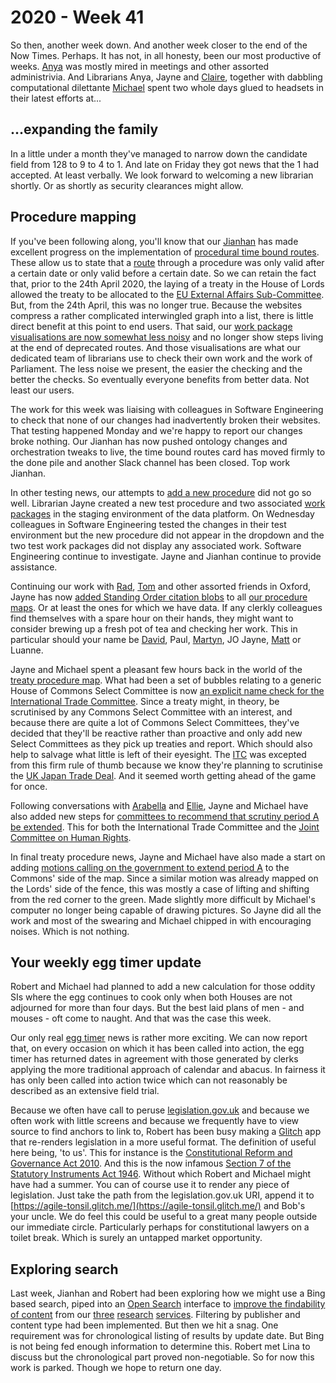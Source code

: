 # 2020 - Week 41

So then, another week down. And another week closer to the end of the Now Times. Perhaps. It has not, in all honesty, been our most productive of weeks. [Anya](https://twitter.com/bitten_) was mostly mired in meetings and other assorted administrivia. And Librarians Anya, Jayne and [Claire](https://twitter.com/tinysprite), together with dabbling computational dilettante [Michael](https://twitter.com/fantasticlife) spent two whole days glued to headsets in their latest efforts at...

## ...expanding the family

In a little under a month they've managed to narrow down the candidate field from 128 to 9 to 4 to 1. And late on Friday they got news that the 1 had accepted. At least verbally. We look forward to welcoming a new librarian shortly. Or as shortly as security clearances might allow.

## Procedure mapping

If you've been following along, you'll know that our [Jianhan](https://twitter.com/jianhanzhu) has made excellent progress on the implementation of [procedural time bound routes](https://trello.com/c/CDGB80DD/57-time-bound-routes). These allow us to state that a [route](https://ukparliament.github.io/ontologies/procedure/procedure-ontology.html#d4e164) through a procedure was only valid after a certain date or only valid before a certain date. So we can retain the fact that, prior to the 24th April 2020, the laying of a treaty in the House of Lords allowed the treaty to be allocated to the [EU External Affairs Sub-Committee](https://committees.parliament.uk/committee/336/eu-external-affairs-subcommittee/). But, from the 24th April, this was no longer true. Because the websites compress a rather complicated interwingled graph into a list, there is little direct benefit at this point to end users. That said, our [work package visualisations are now somewhat less noisy](https://procedures.azurewebsites.net/WorkPackages/3167/graph) and no longer show steps living at the end of deprecated routes. And those visualisations are what our dedicated team of librarians use to check their own work and the work of Parliament. The less noise we present, the easier the checking and the better the checks. So eventually everyone benefits from better data. Not least our users.

The work for this week was liaising with colleagues in Software Engineering to check that none of our changes had inadvertently broken their websites. That testing happened Monday and we're happy to report our changes broke nothing. Our Jianhan has now pushed ontology changes and orchestration tweaks to live, the time bound routes card has moved firmly to the done pile and another Slack channel has been closed. Top work Jianhan.

In other testing news, our attempts to [add a new procedure](https://trello.com/c/TMHt6dSy/156-introducing-other-procedures) did not go so well. Librarian Jayne created a new test procedure and two associated [work packages](https://ukparliament.github.io/ontologies/procedure/procedure-ontology.html#d4e259) in the staging environment of the data platform. On Wednesday colleagues in Software Engineering tested the changes in their test environment but the new procedure did not appear in the dropdown and the two test work packages did not display any associated work. Software Engineering continue to investigate. Jayne and Jianhan continue to provide assistance.

Continuing our work with [Rad](https://radoslawzubek.com/), [Tom](https://twitter.com/tomgfleming) and other assorted friends in Oxford, Jayne has now [added Standing Order citation blobs](https://trello.com/c/VJUF5xkl/161-adding-standing-order-citation-blobs-on-procedures) to all [our procedure maps](https://ukparliament.github.io/ontologies/procedure/procedure-ontology.html#maps). Or at least the ones for which we have data. If any clerkly colleagues find themselves with a spare hour on their hands, they might want to consider brewing up a fresh pot of tea and checking her work. This in particular should your name be [David](https://twitter.com/clerkly), Paul, [Martyn](https://twitter.com/martynpatrick), JO Jayne, [Matt](https://twitter.com/MattKorris) or Luanne.

Jayne and Michael spent a pleasant few hours back in the world of the [treaty procedure map](https://ukparliament.github.io/ontologies/procedure/flowcharts/crag-treaties/crag-treaties.pdf). What had been a set of bubbles relating to a generic House of Commons Select Committee is now [an explicit name check for the International Trade Committee](https://trello.com/c/NpMa1uRA/34-al-treaties-explicit-commons-select-committees). Since a treaty might, in theory, be scrutinised by any Commons Select Committee with an interest, and because there are quite a lot of Commons Select Committees, they've decided that they'll be reactive rather than proactive and only add new Select Committees as they pick up treaties and report. Which should also help to salvage what little is left of their eyesight. The [ITC](https://committees.parliament.uk/committee/367/international-trade-committee) was excepted from this firm rule of thumb because we know they're planning to scrutinise the [UK Japan Trade Deal](https://www.gov.uk/government/news/uk-and-japan-agree-historic-free-trade-agreement). And it seemed worth getting ahead of the game for once.

Following conversations with [Arabella](https://twitter.com/Arabella_Law) and [Ellie](https://twitter.com/ellie_hourigan), Jayne and Michael have also added new steps for [committees to recommend that scrutiny period A be extended](https://trello.com/c/KEDvQFMr/201-treaty-committee-recommendations-that-treaty-period-a-be-extended). This for both the International Trade Committee and the [Joint Committee on Human Rights](https://committees.parliament.uk/committee/93/human-rights-joint-committee/membership/).

In final treaty procedure news, Jayne and Michael have also made a start on adding [motions calling on the government to extend period A](https://trello.com/c/ftcelET1/191-treaty-procedure-commons-motion-to-extend-period-a) to the Commons' side of the map. Since a similar motion was already mapped on the Lords' side of the fence, this was mostly a case of lifting and shifting from the red corner to the green. Made slightly more difficult by Michael's computer no longer being capable of drawing pictures. So Jayne did all the work and most of the swearing and Michael chipped in with encouraging noises. Which is not nothing.

## Your weekly egg timer update

Robert and Michael had planned to add a new calculation for those oddity SIs where the egg continues to cook only when both Houses are not adjourned for more than four days. But the best laid plans of men - and mouses - oft come to naught. And that was the case this week.

Our only real [egg timer](http://parliament-calendar.herokuapp.com/) news is rather more exciting. We can now report that, on every occasion on which it has been called into action, the egg timer has returned dates in agreement with those generated by clerks applying the more traditional approach of calendar and abacus. In fairness it has only been called into action twice which can not reasonably be described as an extensive field trial.

Because we often have call to peruse [legislation.gov.uk](https://www.legislation.gov.uk/) and because we often work with little screens and because we frequently have to view source to find anchors to link to, Robert has been busy making a [Glitch](https://glitch.com/) app that re-renders legislation in a more useful format. The definition of useful here being, 'to us'. This for instance is the [Constitutional Reform and Governance Act 2010](https://agile-tonsil.glitch.me/ukpga/2010/25). And this is the now infamous [Section 7 of the Statutory Instruments Act 1946](https://agile-tonsil.glitch.me/ukpga/Geo6/9-10/36/section/7). Without which Robert and Michael might have had a summer. You can of course use it to render any piece of legislation. Just take the path from the legislation.gov.uk URI, append it to [https://agile-tonsil.glitch.me/](https://agile-tonsil.glitch.me/) and Bob's your uncle. We do feel this could be useful to a great many people outside our immediate circle. Particularly perhaps for constitutional lawyers on a toilet break. Which is surely an untapped market opportunity.

## Exploring search

Last week, Jianhan and Robert had been exploring how we might use a Bing based search, piped into an [Open Search](https://en.wikipedia.org/wiki/OpenSearch) interface to [improve the findability of content](https://trello.com/c/YmWfrg7V/189-library-search) from our [three](https://commonslibrary.parliament.uk/) [research](https://lordslibrary.parliament.uk/) [services](https://post.parliament.uk/). Filtering by publisher and content type had been implemented. But then we hit a snag. One requirement was for chronological listing of results by update date. But Bing is not being fed enough information to determine this. Robert met Lina to discuss but the chronological part proved non-negotiable. So for now this work is parked. Though we hope to return one day.





 

